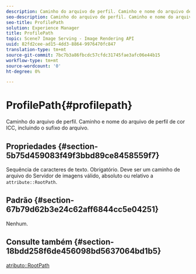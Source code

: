 ```yaml
---
description: Caminho do arquivo de perfil. Caminho e nome do arquivo de perfil de cor ICC, incluindo o sufixo do arquivo.
seo-description: Caminho do arquivo de perfil. Caminho e nome do arquivo de perfil de cor ICC, incluindo o sufixo do arquivo.
seo-title: ProfilePath
solution: Experience Manager
title: ProfilePath
topic: Scene7 Image Serving - Image Rendering API
uuid: 82fd2cee-ad15-4dd3-8864-9976470fc847
translation-type: tm+mt
source-git-commit: 7bc7b3a86fbcdc57cfdc31745fae3afc06e44b15
workflow-type: tm+mt
source-wordcount: '0'
ht-degree: 0%

---
```



# ProfilePath{#profilepath}

Caminho do arquivo de perfil. Caminho e nome do arquivo de perfil de cor ICC, incluindo o sufixo do arquivo.

## Propriedades {#section-5b75d459083f49f3bbd89ce8458559f7}

Sequência de caracteres de texto. Obrigatório. Deve ser um caminho de arquivo do Servidor de imagens válido, absoluto ou relativo a `attribute::RootPath`.

## Padrão {#section-67b79d62b3e24c62aff6844cc5e04251}

Nenhum.

## Consulte também {#section-18bdd258f6de456098bd5637064bd1b5}

[atributo::RootPath](../../../../../ir-api/material-cat/image-rendering-api-ref/c-ir-material-catalog/c-ir-attributes-reference/r-ir-rootpath.md#reference-a4d7c96b62e14fcbad1740c702f160f3)
